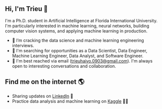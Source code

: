 ## Hi, I'm Trieu 👋
	
I'm a Ph.D. student in Artificial Intelligence at Florida International University. I'm particularly interested in machine learning, neural networks, building computer vision systems, and applying machine learning in production.
	
* 🌱 I’m cracking the data science and machine learning engineering interviews.
* 💼 I'm searching for opportunities as a Data Scientist, Data Engineer, Machine Learning Engineer, Data Analyst, and Software Engineer.
* 📧 I'm best reached via email (trieuhaivo.0903@gmail.com). I'm always open to interesting conversations and collaboration.

## Find me on the internet 🌎
* Sharing updates on [LinkedIn](https://www.linkedin.com/in/trieuhaivo/) 🤝
* Practice data analysis and machine learning on [Kaggle](https://www.kaggle.com/vhtrieu/code) 👨‍💻
